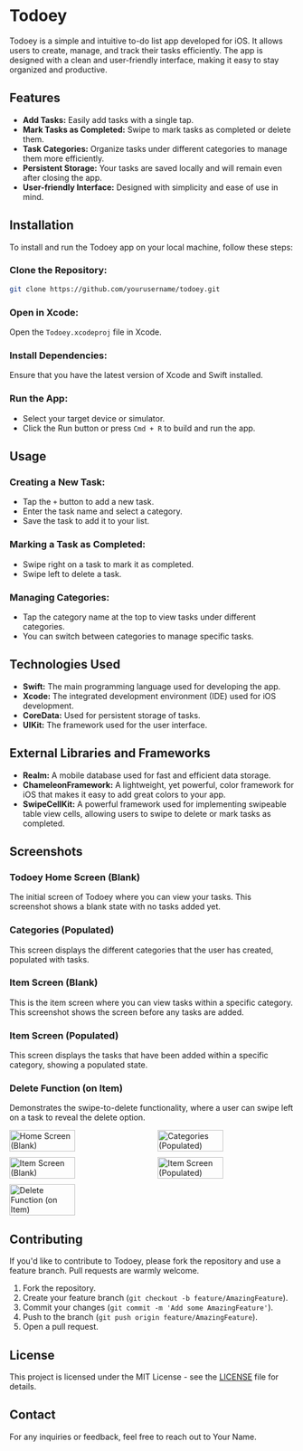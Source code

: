 
# Todoey

Todoey is a simple and intuitive to-do list app developed for iOS. It allows users to create, manage, and track their tasks efficiently. The app is designed with a clean and user-friendly interface, making it easy to stay organized and productive.

## Features
- **Add Tasks:** Easily add tasks with a single tap.
- **Mark Tasks as Completed:** Swipe to mark tasks as completed or delete them.
- **Task Categories:** Organize tasks under different categories to manage them more efficiently.
- **Persistent Storage:** Your tasks are saved locally and will remain even after closing the app.
- **User-friendly Interface:** Designed with simplicity and ease of use in mind.

## Installation

To install and run the Todoey app on your local machine, follow these steps:

### Clone the Repository:
```bash
git clone https://github.com/yourusername/todoey.git
```

### Open in Xcode:
Open the `Todoey.xcodeproj` file in Xcode.

### Install Dependencies:
Ensure that you have the latest version of Xcode and Swift installed.

### Run the App:
- Select your target device or simulator.
- Click the Run button or press `Cmd + R` to build and run the app.

## Usage

### Creating a New Task:
- Tap the `+` button to add a new task.
- Enter the task name and select a category.
- Save the task to add it to your list.

### Marking a Task as Completed:
- Swipe right on a task to mark it as completed.
- Swipe left to delete a task.

### Managing Categories:
- Tap the category name at the top to view tasks under different categories.
- You can switch between categories to manage specific tasks.

## Technologies Used
- **Swift:** The main programming language used for developing the app.
- **Xcode:** The integrated development environment (IDE) used for iOS development.
- **CoreData:** Used for persistent storage of tasks.
- **UIKit:** The framework used for the user interface.

## External Libraries and Frameworks
- **Realm:** A mobile database used for fast and efficient data storage.
- **ChameleonFramework:** A lightweight, yet powerful, color framework for iOS that makes it easy to add great colors to your app.
- **SwipeCellKit:** A powerful framework used for implementing swipeable table view cells, allowing users to swipe to delete or mark tasks as completed.

## Screenshots

### Todoey Home Screen (Blank)
The initial screen of Todoey where you can view your tasks. This screenshot shows a blank state with no tasks added yet.

### Categories (Populated)
This screen displays the different categories that the user has created, populated with tasks.

### Item Screen (Blank)
This is the item screen where you can view tasks within a specific category. This screenshot shows the screen before any tasks are added.

### Item Screen (Populated)
This screen displays the tasks that have been added within a specific category, showing a populated state.

### Delete Function (on Item)
Demonstrates the swipe-to-delete functionality, where a user can swipe left on a task to reveal the delete option.

<div style="display: flex; flex-wrap: wrap; gap: 10px; justify-content: space-between;">
    <img src="Screenshots/1.png" alt="Home Screen (Blank)" title="Todoey Home Screen (Blank)" style="width: 48%;"/>
    <img src="Screenshots/2.png" alt="Categories (Populated)" title="Categories (Populated)" style="width: 48%;"/>
    <img src="Screenshots/3.png" alt="Item Screen (Blank)" title="Item Screen (Blank)" style="width: 48%;"/>
    <img src="Screenshots/4.png" alt="Item Screen (Populated)" title="Item Screen (Populated)" style="width: 48%;"/>
    <img src="Screenshots/5.png" alt="Delete Function (on Item)" title="Delete Function (on Item)" style="width: 48%;"/>
</div>

## Contributing

If you'd like to contribute to Todoey, please fork the repository and use a feature branch. Pull requests are warmly welcome.

1. Fork the repository.
2. Create your feature branch (`git checkout -b feature/AmazingFeature`).
3. Commit your changes (`git commit -m 'Add some AmazingFeature'`).
4. Push to the branch (`git push origin feature/AmazingFeature`).
5. Open a pull request.

## License

This project is licensed under the MIT License - see the [LICENSE](LICENSE) file for details.

## Contact

For any inquiries or feedback, feel free to reach out to Your Name.
